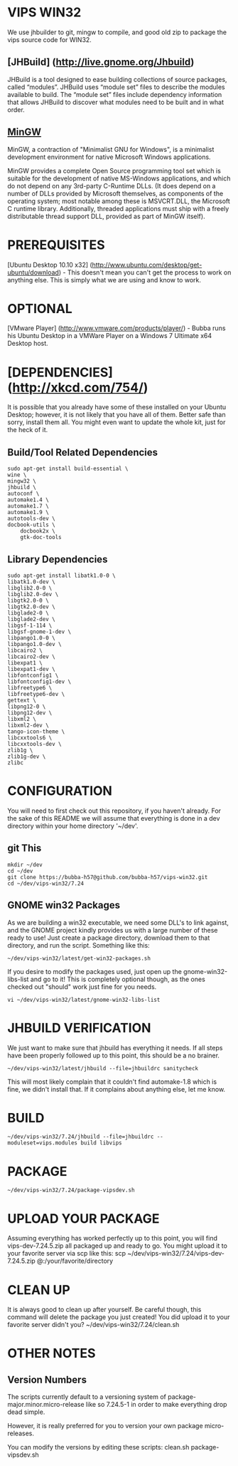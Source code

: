 VIPS WIN32
==========

We use jhbuilder to git, mingw to compile, and good old zip to package the vips source code for WIN32. 

[JHBuild] (http://live.gnome.org/Jhbuild)
-----------------------------------------

JHBuild is a tool designed to ease building collections of source packages, called “modules”. JHBuild uses “module set” files to describe the modules available to build. The “module set” files include dependency information that allows JHBuild to discover what modules need to be built and in what order. 

[MinGW](http://www.mingw.org/)
-----------------------------

MinGW, a contraction of "Minimalist GNU for Windows", is a minimalist development environment for native Microsoft Windows applications.

MinGW provides a complete Open Source programming tool set which is suitable for the development of native MS-Windows applications, and which do not depend on any 3rd-party C-Runtime DLLs. (It does depend on a number of DLLs provided by Microsoft themselves, as components of the operating system; most notable among these is MSVCRT.DLL, the Microsoft C runtime library. Additionally, threaded applications must ship with a freely distributable thread support DLL, provided as part of MinGW itself).

PREREQUISITES
=============
[Ubuntu Desktop 10.10 x32] (http://www.ubuntu.com/desktop/get-ubuntu/download) - This doesn't mean you can't get the process to work on anything else. This is simply what we are using and know to work.

OPTIONAL
========
[VMware Player] (http://www.vmware.com/products/player/) - Bubba runs his Ubuntu Desktop in a VMWare Player on a Windows 7 Ultimate x64 Desktop host.

[DEPENDENCIES] (http://xkcd.com/754/)
==============
It is possible that you already have some of these installed on your Ubuntu Desktop; however, it is not likely that you have all of them. Better safe than sorry, install them all. You might even want to update the whole kit, just for the heck of it.

Build/Tool Related Dependencies
-------
	sudo apt-get install build-essential \
	wine \
	mingw32 \
	jhbuild \
	autoconf \
	automake1.4 \
	automake1.7 \
	automake1.9 \
	autotools-dev \
	docbook-utils \
        docbook2x \
        gtk-doc-tools

Library Dependencies
-------
	sudo apt-get install libatk1.0-0 \
	libatk1.0-dev \
	libglib2.0-0 \
	libglib2.0-dev \
	libgtk2.0-0 \
	libgtk2.0-dev \
	libglade2-0 \
	libglade2-dev \
	libgsf-1-114 \
	libgsf-gnome-1-dev \
	libpango1.0-0 \
	libpango1.0-dev \
	libcairo2 \
	libcairo2-dev \
	libexpat1 \
	libexpat1-dev \
	libfontconfig1 \
	libfontconfig1-dev \
	libfreetype6 \
	libfreetype6-dev \
	gettext \
	libpng12-0 \
	libpng12-dev \
	libxml2 \
	libxml2-dev \
	tango-icon-theme \
	libcxxtools6 \
	libcxxtools-dev \
	zlib1g \
	zlib1g-dev \
	zlibc 

CONFIGURATION
=============
You will need to first check out this repository, if you haven't already. For the sake of this README we will assume that everything is done in a dev directory within your home directory '~/dev'.

git This
--------
	mkdir ~/dev
	cd ~/dev
	git clone https://bubba-h57@github.com/bubba-h57/vips-win32.git
	cd ~/dev/vips-win32/7.24

GNOME win32 Packages
---------
As we are building a win32 executable, we need some DLL's to link against, and the GNOME project kindly provides us with a large number of these ready to use! Just create a package directory, download them to that directory, and run the script. Something like this:

	~/dev/vips-win32/latest/get-win32-packages.sh


If you desire to modify the packages used, just open up the gnome-win32-libs-list and go to it! This is completely optional though, as the ones checked out "should" work just fine for you needs.

	vi ~/dev/vips-win32/latest/gnome-win32-libs-list

JHBUILD VERIFICATION
====================
We just want to make sure that jhbuild has everything it needs. If all steps have been properly followed up to this point, this should be a no brainer.
	
	~/dev/vips-win32/latest/jhbuild --file=jhbuildrc sanitycheck

This will most likely complain that it couldn't find automake-1.8 which is fine, we didn't install that. If it complains about anything else, let me know.


BUILD
=====
	~/dev/vips-win32/7.24/jhbuild --file=jhbuildrc --moduleset=vips.modules build libvips

PACKAGE
=======
	~/dev/vips-win32/7.24/package-vipsdev.sh

UPLOAD YOUR PACKAGE
===================
Assuming everything has worked perfectly up to this point, you will find vips-dev-7.24.5.zip all packaged up and ready to go. You might upload it to your favorite server via scp like this:
	scp ~/dev/vips-win32/7.24/vips-dev-7.24.5.zip <YOURID>@<YOURSERVER>:/your/favorite/directory

CLEAN UP
========
It is always good to clean up after yourself. Be careful though, this command will delete the package you just created! You did upload it to your favorite server didn't you?
	~/dev/vips-win32/7.24/clean.sh

OTHER NOTES
===========
Version Numbers
---------------
The scripts currently default to a versioning system of package-major.minor.micro-release like so 7.24.5-1 in order to make everything drop dead simple.

However, it is really preferred for you to version your own package micro-releases.

You can modify the versions by editing these scripts:
	clean.sh
	package-vipsdev.sh